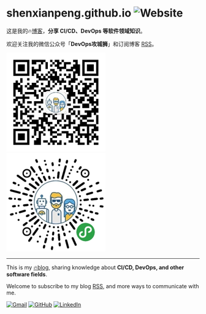 # shenxianpeng.github.io ![Website](https://img.shields.io/website?url=https%3A%2F%2Fshenxianpeng.github.io%2F)


这是我的🔥[博客](https://shenxianpeng.github.io/)，**分享 CI/CD、DevOps 等软件领域知识**。

欢迎关注我的微信公众号「**DevOps攻城狮**」和订阅博客 [RSS](https://shenxianpeng.github.io/atom.xml)。

![微信公众号二维码](about/index/qrcode.jpg) ![博客小程序二维码](about/index/qrcode_applet.jpg)

---

This is my [🔥blog](https://shenxianpeng.github.io/), sharing knowledge about **CI/CD, DevOps, and other software fields**.

Welcome to subscribe to my blog [RSS](https://shenxianpeng.github.io/atom.xml), and more ways to communicate with me.

<a href="mailto:xianpeng.shen@gmail.com"><img alt="Gmail" title="Gmail" height="32" width="32" src="https://raw.githubusercontent.com/shenxianpeng/shenxianpeng/master/assets/gmail.svg"></a>
<a href="https://github.com/shenxianpeng"><img alt="GitHub" title="GitHub" height="32" width="32" src="https://raw.githubusercontent.com/shenxianpeng/shenxianpeng/master/assets/github.svg"></a>
<a href="https://www.linkedin.com/in/xianpeng-shen/"><img alt="LinkedIn" title="LinkedIn" height="32" width="32" src="https://raw.githubusercontent.com/shenxianpeng/shenxianpeng/master/assets/linkedin.svg"></a>